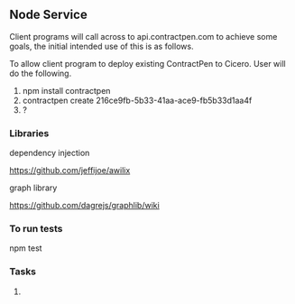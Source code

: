 
## Node Service

Client programs will call across to api.contractpen.com to achieve some goals, the initial intended use of this is as follows.

To allow client program to deploy existing ContractPen to Cicero. User will do the following.

1. npm install contractpen
2. contractpen create 216ce9fb-5b33-41aa-ace9-fb5b33d1aa4f
3. ?

### Libraries

dependency injection

https://github.com/jeffijoe/awilix

graph library

https://github.com/dagrejs/graphlib/wiki

### To run tests

npm test

### Tasks

1. 
